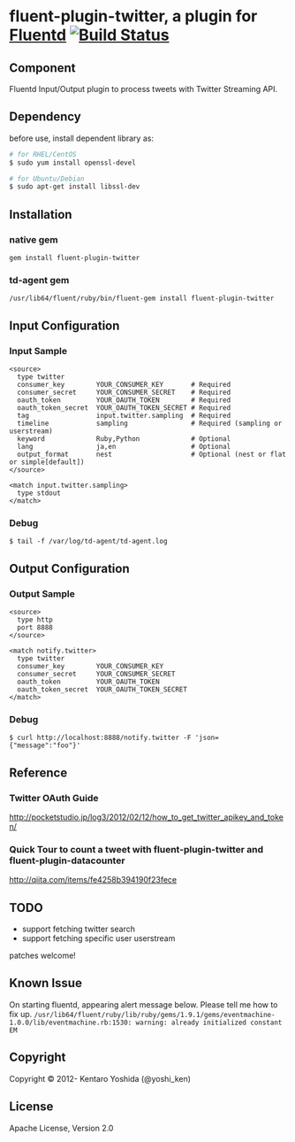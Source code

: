 fluent-plugin-twitter, a plugin for [Fluentd](http://fluentd.org) [![Build Status](https://travis-ci.org/y-ken/fluent-plugin-twitter.png?branch=master)](https://travis-ci.org/y-ken/fluent-plugin-twitter)
=====================

## Component
Fluentd Input/Output plugin to process tweets with Twitter Streaming API.

## Dependency

before use, install dependent library as:

```bash
# for RHEL/CentOS
$ sudo yum install openssl-devel

# for Ubuntu/Debian
$ sudo apt-get install libssl-dev
```

## Installation

### native gem

`````
gem install fluent-plugin-twitter
`````

### td-agent gem
`````
/usr/lib64/fluent/ruby/bin/fluent-gem install fluent-plugin-twitter
`````

## Input Configuration

### Input Sample
`````
<source>
  type twitter
  consumer_key        YOUR_CONSUMER_KEY       # Required
  consumer_secret     YOUR_CONSUMER_SECRET    # Required
  oauth_token         YOUR_OAUTH_TOKEN        # Required
  oauth_token_secret  YOUR_OAUTH_TOKEN_SECRET # Required
  tag                 input.twitter.sampling  # Required
  timeline            sampling                # Required (sampling or userstream)
  keyword             Ruby,Python             # Optional
  lang                ja,en                   # Optional
  output_format       nest                    # Optional (nest or flat or simple[default])
</source>

<match input.twitter.sampling>
  type stdout
</match>
`````

### Debug
`````
$ tail -f /var/log/td-agent/td-agent.log
`````

## Output Configuration

### Output Sample
`````
<source>
  type http
  port 8888
</source>

<match notify.twitter>
  type twitter
  consumer_key        YOUR_CONSUMER_KEY
  consumer_secret     YOUR_CONSUMER_SECRET
  oauth_token         YOUR_OAUTH_TOKEN
  oauth_token_secret  YOUR_OAUTH_TOKEN_SECRET
</match>
`````

### Debug
`````
$ curl http://localhost:8888/notify.twitter -F 'json={"message":"foo"}'
`````

## Reference

### Twitter OAuth Guide
http://pocketstudio.jp/log3/2012/02/12/how_to_get_twitter_apikey_and_token/

### Quick Tour to count a tweet with fluent-plugin-twitter and fluent-plugin-datacounter
http://qiita.com/items/fe4258b394190f23fece

## TODO
* support fetching twitter search
* support fetching specific user userstream

patches welcome!

## Known Issue
On starting fluentd, appearing alert message below. Please tell me how to fix up.
`/usr/lib64/fluent/ruby/lib/ruby/gems/1.9.1/gems/eventmachine-1.0.0/lib/eventmachine.rb:1530: warning: already initialized constant EM`

## Copyright

Copyright © 2012- Kentaro Yoshida (@yoshi_ken)

## License

Apache License, Version 2.0
